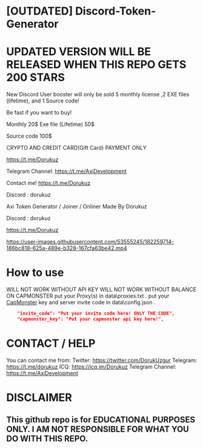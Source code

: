 
# [OUTDATED] Discord-Token-Generator

# UPDATED VERSION WILL BE RELEASED  WHEN THIS REPO GETS 200 STARS

New Discord User booster will only be sold 5 monthly license ,2 EXE files (lifetime), and 1 Source code!

Be fast if you want to buy!


Monthly 20$ 
Exe file (Lifetime) 50$

Source code 100$

CRYPTO AND CREDIT CARD(Gift Card) PAYMENT ONLY

https://t.me/Dorukuz








Telegram Channel: https://t.me/AxiDevelopment

Contact me! https://t.me/Dorukuz

Discord : dorukuz

Axi Token Generator / Joiner / Onliner Made By Dorukuz

Discord : dorukuz



https://t.me/Dorukuz

https://user-images.githubusercontent.com/53555245/182259714-186bc818-625a-489e-b328-167cfa63be42.mp4






# How to use

WILL NOT WORK WITHOUT API KEY
WILL NOT WORK WITHOUT BALANCE ON CAPMONSTER
put your Proxy(s) in data\proxies.txt .
put your [CapMonster](https://capmonster.cloud) key and server invite code in data\config.json .
```json
    "invite_code": "Put your invite code here! ONLY THE CODE", 
    "capmonster_key": "Put your capmonster api key here!",
```

# CONTACT / HELP

You can contact me from:
Twitter: https://twitter.com/DorukUzgur
Telegram: https://t.me/dorukuz
ICQ: https://icq.im/Dorukuz
Telegram Channel: https://t.me/AxiDevelopment
# DISCLAIMER

## This github repo is for EDUCATIONAL PURPOSES ONLY. I AM NOT RESPONSIBLE FOR WHAT YOU DO WITH THIS REPO.
